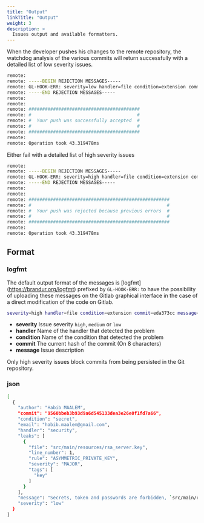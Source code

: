 ```yaml
---
title: "Output"
linkTitle: "Output"
weight: 3
description: >
  Issues output and available formatters.
---
```


When the developer pushes his changes to the remote repository, the watchdog analysis of the various commits will return successfully with a detailed list of low severity issues.

``` bash
remote:
remote: -----BEGIN REJECTION MESSAGES-----
remote: GL-HOOK-ERR: severity=low handler=file condition=extension commit=eda373cc message="'*.exe' files are not allowed"
remote: -----END REJECTION MESSAGES-----
remote:
remote:
remote: #########################################
remote: #                                       #
remote: #  Your push was successfully accepted  #
remote: #                                       #
remote: #########################################
remote:
remote: Operation took 43.319478ms
```
Either fail with a detailed list of high severity issues
``` bash
remote:
remote: -----BEGIN REJECTION MESSAGES-----
remote: GL-HOOK-ERR: severity=high handler=file condition=extension commit=eda373cc message="'*.exe' files are not allowed"
remote: -----END REJECTION MESSAGES-----
remote:
remote:
remote: ####################################################
remote: #                                                  #
remote: #  Your push was rejected because previous errors  #
remote: #                                                  #
remote: ####################################################
remote:
remote: Operation took 43.319478ms
```

Format
--------------------

### logfmt

The default output format of the messages is [logfmt] (https://brandur.org/logfmt) prefixed by `GL-HOOK-ERR:` to have the possibility of uploading these messages on the Gitlab graphical interface in the case of a direct modification of the code on Gitlab.

```bash
severity=high handler=file condition=extension commit=eda373cc message="'*.exe' files are not allowed"
```

* **severity** Issue severity `high`, `medium` or `low`
* **handler** Name of the handler that detected the problem
* **condition** Name of the condition that detected the problem
* **commit** The current hash of the commit (On 8 characters)
* **message** Issue description

Only high severity issues block commits from being persisted in the Git repository.

### json
```bash
[
  {
    "author": "Habib MAALEM",
    "commit": "9560bbeb3b93d9a6d545133dea3e26e0f1fd7a66",
    "condition": "secret",
    "email": "habib.maalem@gmail.com",
    "handler": "security",
    "leaks": [
      {
        "file": "src/main/resources/rsa_server.key",
        "line_number": 1,
        "rule": "ASYMMETRIC_PRIVATE_KEY",
        "severity": "MAJOR",
        "tags": [
          "key"
        ]
      }
    ],
    "message": "Secrets, token and passwords are forbidden, `src/main/resources/rsa_server.key:----***********************`",
    "severity": "low"
  }
]
```